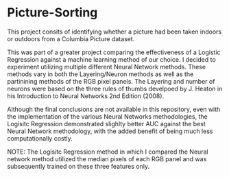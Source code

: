 # Picture-Sorting
This project consits of identifying whether a picture had been taken indoors or outdoors from a Columbia Picture dataset.


This was part of a greater project comparing the effectiveness of a Logistic Regression against a machine learning method of our choice. I decided to experiment utilizing multiple different Neural Network methods. These methods vary in both the Layering/Neuron methods as well as the partinining methods of the RGB pixel panels. The Layering and number of neurons were based on the three rules of thumbs develpoed by J. Heaton in his Introduction to Neural Networks 2nd Edition (2008). 


Although the final conclusions are not available in this repository, even with the implementation of the various Neural Networks methodologies, the Logisitc Regression demonstrated slighlty better AUC against the best Neural Network methodology, with the added benefit of being much less computationally costly.  


NOTE: The Logisitc Regression method in which I compared the Neural network method utilized the median pixels of each RGB panel and was subsequently trained on these three features only. 
